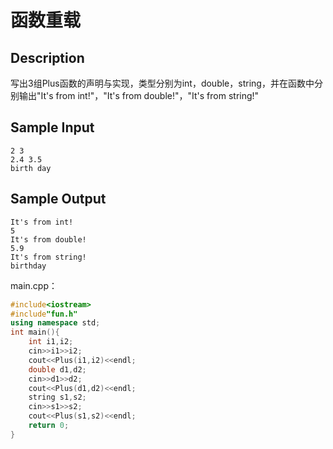 # 函数重载

## Description

写出3组Plus函数的声明与实现，类型分别为int，double，string，并在函数中分别输出"It's from int!"，"It's from double!"，"It's from string!"

## Sample Input

```
2 3
2.4 3.5
birth day
```

## Sample Output

```
It's from int!
5
It's from double!
5.9
It's from string!
birthday
```

main.cpp：

```cpp
#include<iostream>
#include"fun.h"
using namespace std;
int main(){
	int i1,i2;
	cin>>i1>>i2;
	cout<<Plus(i1,i2)<<endl;
	double d1,d2;
	cin>>d1>>d2;
	cout<<Plus(d1,d2)<<endl;
	string s1,s2;
	cin>>s1>>s2;
	cout<<Plus(s1,s2)<<endl;
	return 0;
}
```